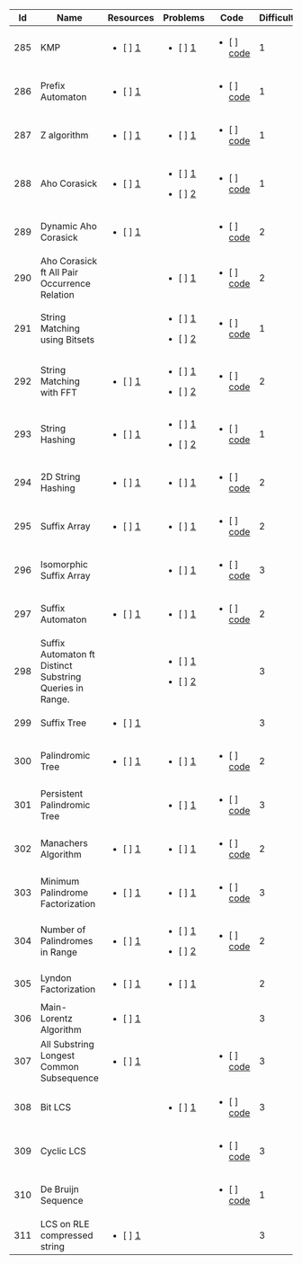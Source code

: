 Id | Name |  Resources | Problems | Code | Difficulty
---|---|---|---|---|---|
285 | KMP | <ul><li>[ ]  [1](https://cp-algorithms.com/string/prefix-function.html)</li></ul> []() | <ul><li>[ ]  [1](https://cp-algorithms.com/string/prefix-function.html#toc-tgt-13)</li></ul> []() | <ul><li>[ ]  [code](https://github.com/ShahjalalShohag/code-library/blob/master/Strings/KMP.cpp)</li></ul> []() | 1 | 
286 | Prefix Automaton | <ul><li>[ ]  [1](https://cp-algorithms.com/string/prefix-function.html#toc-tgt-12)</li></ul> []() |  []() []() | <ul><li>[ ]  [code](https://github.com/ShahjalalShohag/code-library/blob/master/Strings/Prefix%20Automaton.cpp)</li></ul> []() | 1 | 
287 | Z algorithm | <ul><li>[ ]  [1](https://cp-algorithms.com/string/z-function.html)</li></ul> []() | <ul><li>[ ]  [1](https://cp-algorithms.com/string/z-function.html#toc-tgt-10)</li></ul> []() | <ul><li>[ ]  [code](https://github.com/ShahjalalShohag/code-library/blob/master/Strings/Z%20Algorithm.cpp)</li></ul> []() | 1 | 
288 | Aho Corasick | <ul><li>[ ]  [1](https://cp-algorithms.com/string/aho_corasick.html)</li></ul> []() | <ul><li>[ ]  [1](https://cp-algorithms.com/string/aho_corasick.html#toc-tgt-7)</li></ul><ul><li>[ ]  [2](https://codeforces.com/contest/163/problem/E)</li></ul> | <ul><li>[ ]  [code](https://github.com/ShahjalalShohag/code-library/blob/master/Strings/Aho%20Corasick.cpp)</li></ul> []() | 1 | 
289 | Dynamic Aho Corasick | <ul><li>[ ]  [1](https://codeforces.com/blog/entry/10725)</li></ul> []() |  []() []() | <ul><li>[ ]  [code](https://github.com/ShahjalalShohag/code-library/blob/master/Strings/Aho%20Corasick%20Dynamic.cpp)</li></ul> []() | 2 | 
290 | Aho Corasick ft All Pair Occurrence Relation |  []() []() | <ul><li>[ ]  [1](https://codeforces.com/contest/590/problem/E)</li></ul> []() | <ul><li>[ ]  [code](https://github.com/ShahjalalShohag/code-library/blob/master/Strings/Aho%20Corasick%20All%20Pair%20Occurrence%20Relation.cpp)</li></ul> []() | 2 | 
291 | String Matching using Bitsets |  []() []() | <ul><li>[ ]  [1](https://codeforces.com/problemset/problem/914/F)</li></ul><ul><li>[ ]  [2](https://codeforces.com/problemset/problem/963/D)</li></ul> | <ul><li>[ ]  [code](https://github.com/ShahjalalShohag/code-library/blob/master/Strings/String%20Matching%20using%20Bitsets.cpp)</li></ul> []() | 1 | 
292 | String Matching with FFT | <ul><li>[ ]  [1](https://codeforces.com/blog/entry/59386)</li></ul> []() | <ul><li>[ ]  [1](https://www.spoj.com/problems/ADAMATCH/)</li></ul><ul><li>[ ]  [2](https://naipc16.kattis.com/problems/kinversions)</li></ul> | <ul><li>[ ]  [code](https://github.com/ShahjalalShohag/code-library/blob/master/Strings/String%20Matching%20With%20FFT.cpp)</li></ul> []() | 2 | 
293 | String Hashing | <ul><li>[ ]  [1](https://cp-algorithms.com/string/string-hashing.html)</li></ul> []() | <ul><li>[ ]  [1](https://www.spoj.com/problems/NHAY/)</li></ul><ul><li>[ ]  [2](https://cp-algorithms.com/string/string-hashing.html#toc-tgt-7)</li></ul> | <ul><li>[ ]  [code](https://github.com/ShahjalalShohag/code-library/blob/master/Strings/String%20Hashing.cpp)</li></ul> []() | 1 | 
294 | 2D String Hashing | <ul><li>[ ]  [1](https://codeforces.com/blog/entry/63588?#comment-474648)</li></ul> []() | <ul><li>[ ]  [1](https://vjudge.net/problem/UVA-11019)</li></ul> []() | <ul><li>[ ]  [code](https://github.com/ShahjalalShohag/code-library/blob/master/Strings/String%20Hashing%202D.cpp)</li></ul> []() | 2 | 
295 | Suffix Array | <ul><li>[ ]  [1](https://cp-algorithms.com/string/suffix-array.html)</li></ul> []() | <ul><li>[ ]  [1](https://cp-algorithms.com/string/suffix-array.html#toc-tgt-11)</li></ul> []() | <ul><li>[ ]  [code](https://github.com/ShahjalalShohag/code-library/blob/master/Strings/Suffix%20Array.cpp)</li></ul> []() | 2 | 
296 | Isomorphic Suffix Array |  []() []() | <ul><li>[ ]  [1](https://www.hackerrank.com/challenges/similar-strings/problem)</li></ul> []() | <ul><li>[ ]  [code](https://github.com/ShahjalalShohag/code-library/blob/master/Strings/Suffix%20Array%20Isomorphic.cpp)</li></ul> []() | 3 | 
297 | Suffix Automaton | <ul><li>[ ]  [1](https://cp-algorithms.com/string/suffix-automaton.html)</li></ul> []() | <ul><li>[ ]  [1](https://cp-algorithms.com/string/suffix-automaton.html#toc-tgt-26)</li></ul> []() | <ul><li>[ ]  [code](https://github.com/ShahjalalShohag/code-library/blob/master/Strings/Suffix%20Automaton.cpp)</li></ul> []() | 2 | 
298 | Suffix Automaton ft Distinct Substring Queries in Range. |  []() []() | <ul><li>[ ]  [1](https://www.hackerrank.com/challenges/how-many-substrings/problem)</li></ul><ul><li>[ ]  [2](https://codeforces.com/gym/102129/problem/I)</li></ul> |  []() []() | 3 | 
299 | Suffix Tree | <ul><li>[ ]  [1](https://cp-algorithms.com/string/suffix-tree-ukkonen.html)</li></ul> []() |  []() []() |  []() []() | 3 | 
300 | Palindromic Tree | <ul><li>[ ]  [1](http://adilet.org/blog/palindromic-tree/)</li></ul> []() | <ul><li>[ ]  [1](https://acm.timus.ru/problem.aspx?space=1&num=2058)</li></ul> []() | <ul><li>[ ]  [code](https://github.com/ShahjalalShohag/code-library/blob/master/Strings/Palindromic%20Tree.cpp)</li></ul> []() | 2 | 
301 | Persistent Palindromic Tree |  []() []() | <ul><li>[ ]  [1](https://www.codechef.com/problems/BINPALIN)</li></ul> []() | <ul><li>[ ]  [code](https://github.com/ShahjalalShohag/code-library/blob/master/Strings/Palindromic%20Tree%20Persistent.cpp)</li></ul> []() | 3 | 
302 | Manachers Algorithm | <ul><li>[ ]  [1](https://cp-algorithms.com/string/manacher.html)</li></ul> []() | <ul><li>[ ]  [1](https://cp-algorithms.com/string/manacher.html#toc-tgt-7)</li></ul> []() | <ul><li>[ ]  [code](https://github.com/ShahjalalShohag/code-library/blob/master/Strings/Manachers.cpp)</li></ul> []() | 2 | 
303 | Minimum Palindrome Factorization | <ul><li>[ ]  [1](https://arxiv.org/abs/1403.2431)</li></ul> []() | <ul><li>[ ]  [1](https://codeforces.com/problemset/problem/906/E)</li></ul> []() | <ul><li>[ ]  [code](https://github.com/ShahjalalShohag/code-library/blob/master/Strings/Palindromic%20Tree.cpp)</li></ul> []() | 3 | 
304 | Number of Palindromes in Range | <ul><li>[ ]  [1](https://codeforces.com/blog/entry/63105?#comment-470339)</li></ul> []() | <ul><li>[ ]  [1](https://codeforces.com/problemset/problem/245/H)</li></ul><ul><li>[ ]  [2](https://open.kattis.com/problems/palindromes)</li></ul> | <ul><li>[ ]  [code](https://github.com/ShahjalalShohag/code-library/blob/master/Strings/Number%20of%20Palindromes%20in%20Range.cpp)</li></ul> []() | 2 | 
305 | Lyndon Factorization | <ul><li>[ ]  [1](https://cp-algorithms.com/string/lyndon_factorization.html)</li></ul> []() | <ul><li>[ ]  [1](https://cp-algorithms.com/string/lyndon_factorization.html#toc-tgt-5)</li></ul> []() |  []() []() | 2 | 
306 | Main-Lorentz Algorithm | <ul><li>[ ]  [1](https://cp-algorithms.com/string/main_lorentz.html)</li></ul> []() |  []() []() |  []() []() | 3 | 
307 | All Substring Longest Common Subsequence | <ul><li>[ ]  [1](https://www.sciencedirect.com/science/article/pii/S0166218X07002727)</li></ul> []() |  []() []() | <ul><li>[ ]  [code](https://github.com/ShahjalalShohag/code-library/blob/master/Strings/All%20Substring%20Longest%20Common%20Subsequence.cpp)</li></ul> []() | 3 | 
308 | Bit LCS |  []() []() | <ul><li>[ ]  [1](https://www.spoj.com/problems/LCS0/)</li></ul> []() | <ul><li>[ ]  [code](https://github.com/ShahjalalShohag/code-library/blob/master/Strings/Bit%20LCS.cpp)</li></ul> []() | 3 | 
309 | Cyclic LCS |  []() []() |  []() []() | <ul><li>[ ]  [code](https://github.com/ShahjalalShohag/code-library/blob/master/Strings/Cyclic%20LCS.cpp)</li></ul> []() | 3 | 
310 | De Bruijn Sequence |  []() []() |  []() []() | <ul><li>[ ]  [code](https://github.com/ShahjalalShohag/code-library/blob/master/Strings/De%20Bruijn%20Sequence.cpp)</li></ul> []() | 1 | 
311 | LCS on RLE compressed string | <ul><li>[ ]  [1](https://docs.lib.purdue.edu/cgi/viewcontent.cgi?article=2354&context=cstech)</li></ul> []() |  []() []() |  []() []() | 3 | 
